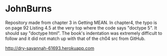 # JohnBurns
Repository made from chapter 3 in Getting MEAN.  In chapter4, the typo is on page 92 Listing 4.5 at the very top where the code says "doctype 5".  It should say "doctype html". The book's indentation was extremely difficult to follow and it did not match up with that of the ch04 src from GitHub.

http://dry-savannah-61693.herokuapp.com
